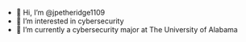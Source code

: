 - 👋 Hi, I’m @jpetheridge1109
- 👀 I’m interested in cybersecurity
- 🌱 I’m currently a cybersecurity major at The University of Alabama

<!---
jpetheridge1109/jpetheridge1109 is a ✨ special ✨ repository because its `README.md` (this file) appears on your GitHub profile.
You can click the Preview link to take a look at your changes.
--->
